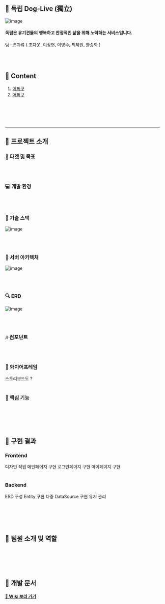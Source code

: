 ## 🐶 독립 Dog-Live (獨立)
![image](/uploads/3ba663b36dd5ee65085a392b548cb83a/image.png)

#### 독립은 유기견들의 행복하고 안정적인 삶을 위해 노력하는 서비스입니다.

팀 : 견과류 ( 조다운, 이상현, 이영주, 최혜원, 한승희 )
<br><br><br><br>

## 🥜 Content
1. [어쩌구]()
2. [어쩌구]()

<br><br><br><br>
* * *
## 🥜 프로젝트 소개

### 🔔 타겟 및 목표

<br><br>

### 💻 개발 환경

<br><br>

### 🔨 기술 스택
![image](/uploads/736f81d4235a557e9d56274d7b32ed97/image.png)

<br><br>

### 🎈 서버 아키텍처
![image](/uploads/95a84c075630ea281c5b7895f384885e/image.png)


<br><br>

### 🔍 ERD
![image](/uploads/abef4b0fa6208f15673cfded09d4841a/image.png)

<br><br>

### 🎶 컴포넌트

<br><br>

### 🎨 와이어프레임

스토리보드도 ?
<br><br>

### 💎 핵심 기능

<br><br>
<br><br>


## 🥜 구현 결과

### Frontend

디자인 작업
메인페이지 구현
로그인페이지 구현
마이페이지 구현
<br><br>

### Backend

ERD 구성
Entity 구현
다중 DataSource 구현
유저 관리

<br><br><br><br>

## 🥜 팀원 소개 및 역할

<br><br>
<br><br>

## 🥜 개발 문서
#### [ 📑 Wiki 보러 가기 ](https://lab.ssafy.com/s05-webmobile1-sub2/S05P12A501/-/wikis/home)


<br><br><br><br>
